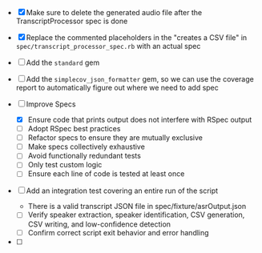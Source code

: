 - [x] Make sure to delete the generated audio file after the TranscriptProcessor spec is done

- [x] Replace the commented placeholders in the "creates a CSV file" in `spec/transcript_processor_spec.rb` with an actual spec

- [ ] Add the `standard` gem

- [ ] Add the `simplecov_json_formatter` gem, so we can use the coverage report to automatically figure out where we need to add spec

- [ ] Improve Specs
  - [x] Ensure code that prints output does not interfere with RSpec output
  - [ ] Adopt RSpec best practices
  - [ ] Refactor specs to ensure they are mutually exclusive
  - [ ] Make specs collectively exhaustive
  - [ ] Avoid functionally redundant tests
  - [ ] Only test custom logic
  - [ ] Ensure each line of code is tested at least once

- [ ] Add an integration test covering an entire run of the script
  - There is a valid transcript JSON file in spec/fixture/asrOutput.json
  - [ ] Verify speaker extraction, speaker identification, CSV generation, CSV writing, and low-confidence detection
  - [ ] Confirm correct script exit behavior and error handling

- [ ] 
